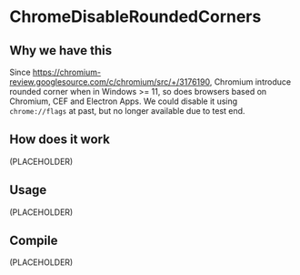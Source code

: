 # ChromeDisableRoundedCorners

## Why we have this

Since https://chromium-review.googlesource.com/c/chromium/src/+/3176190, Chromium introduce rounded corner when in Windows >= 11, so does browsers based on Chromium, CEF and Electron Apps. We could disable it using `chrome://flags` at past, but no longer available due to test end.

## How does it work

(PLACEHOLDER)

## Usage

(PLACEHOLDER)

## Compile

(PLACEHOLDER)